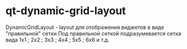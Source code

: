 # qt-dynamic-grid-layout
DynamicGridLayout - layout для отображения виджетов в виде "правильной" сетки Под правильной сеткой подразумевается сетка вида 1x1 ; 2x2 ; 3x3 ; 4x4 ; 5x5 ; 6x6 и т.д.
